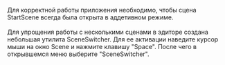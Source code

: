 Для корректной работы приложения необходимо, чтобы сцена StartScene всегда была открыта в аддетивном режиме.<br /><br />
Для упрощения работы с несколькими сценами в эдиторе создана небольшая утилита SceneSwitcher. Для ее активации наведите курсор мыши на окно Scene и нажмите клавишу "Space". После чего в открывшемся меню выберите "SceneSwitcher".
